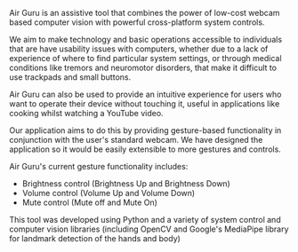 
Air Guru is an assistive tool that combines the power of low-cost webcam based computer vision with powerful cross-platform system controls.

We aim to make technology and basic operations accessible to individuals that are have usability issues with computers, whether due to a lack of experience of where to find particular system settings, or through medical conditions like tremors and neuromotor disorders, that make it difficult to use trackpads and small buttons.

Air Guru can also be used to provide an intuitive experience for users who want to operate their device without touching it, useful in applications like cooking whilst watching a YouTube video. 

Our application aims to do this by providing gesture-based functionality in conjunction with the user's standard webcam. We have designed the application so it would be easily extensible to more gestures and controls. 

Air Guru's current gesture functionality includes: 
- Brightness control (Brightness Up and Brightness Down)
- Volume control (Volume Up and Volume Down)
- Mute control (Mute off and Mute On) 

This tool was developed using Python and a variety of system control and computer vision libraries (including OpenCV and Google's MediaPipe library for landmark detection of the hands and body) 
